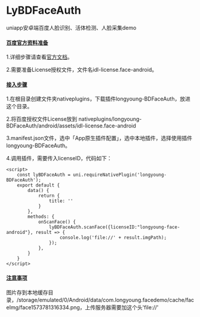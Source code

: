 # LyBDFaceAuth
uniapp安卓端百度人脸识别、活体检测、人脸采集demo

#### <u>百度官方资料准备</u>

1.详细步骤请查看[官方文档](https://ai.baidu.com/docs#/FaceSDK-Collect-WithLiveness-Android/top)。

2.需要准备License授权文件，文件名idl-license.face-android。

#### <u>接入步骤</u>


1.在根目录创建文件夹nativeplugins，下载插件longyoung-BDFaceAuth，放进这个目录。

2.将百度授权文件License放到 nativeplugins/longyoung-BDFaceAuth/android/assets/idl-license.face-android

3.manifest.json文件，选中「App原生插件配置」，选中本地插件，选择使用插件longyoung-BDFaceAuth。

4.调用插件，需要传入licenseID，代码如下：

```
<script>
	const lyBDFaceAuth = uni.requireNativePlugin('longyoung-BDFaceAuth');
	export default {
		data() {
			return {
				title: ''
			}
		},
		methods: {
			onScanFace() {
				lyBDFaceAuth.scanFace({licenseID:"longyoung-face-android"}, result => {
					console.log('file://' + result.imgPath);
				});
			},
		}
	}
</script>
```

#### <u>注意事项</u>

图片存到本地缓存目录，/storage/emulated/0/Android/data/com.longyoung.facedemo/cache/faceImg/face1573781316334.png，上传服务器需要加这个头'file://'